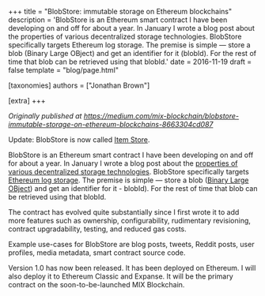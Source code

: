 +++
title = "BlobStore: immutable storage on Ethereum blockchains"
description = 'BlobStore is an Ethereum smart contract I have been developing on and off for about a year. In January I wrote a blog post about the properties of various decentralized storage technologies. BlobStore specifically targets Ethereum log storage. The premise is simple — store a blob (Binary Large OBject) and get an identifier for it (blobId). For the rest of time that blob can be retrieved using that blobId.'
date = 2016-11-19
draft = false
template = "blog/page.html"

[taxonomies]
authors = ["Jonathan Brown"]

[extra]
+++

*Originally published at https://medium.com/mix-blockchain/blobstore-immutable-storage-on-ethereum-blockchains-8663304cd087*

<p>Update: BlobStore is now called <a href="https://docs.mix-blockchain.org/en/latest/item_store.html" target="_blank">Item Store</a>.</p>

<p>BlobStore is an Ethereum smart contract I have been developing on and off for about a year. In January I wrote a blog post about the <a href="/blog/ethereum-text-publishing/">properties of various decentralized storage technologies</a>. BlobStore specifically targets <a href="https://docs.soliditylang.org/en/develop/contracts.html#events" target="_blank">Ethereum log storage</a>. The premise is simple — store a blob (<a href="https://en.wikipedia.org/wiki/Object_storage" target="_blank">Binary Large OBject</a>) and get an identifier for it - blobId). For the rest of time that blob can be retrieved using that blobId.</p>

<p>The contract has evolved quite substantially since I first wrote it to add more features such as ownership, configurability, rudimentary revisioning, contract upgradability, testing, and reduced gas costs.</p>

<p>Example use-cases for BlobStore are blog posts, tweets, Reddit posts, user profiles, media metadata, smart contract source code.</p>

<p>Version 1.0 has now been released. It has been deployed on Ethereum. I will also deploy it to Ethereum Classic and Expanse. It will be the primary contract on the soon-to-be-launched MIX Blockchain.</p>
